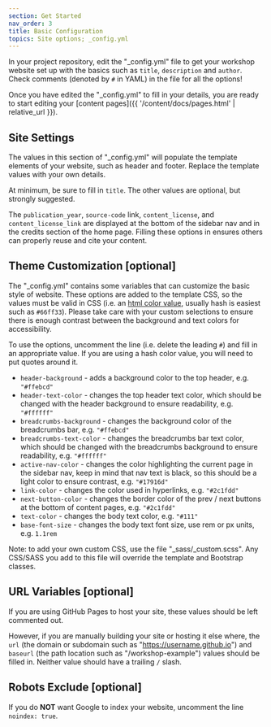 ```yaml
---
section: Get Started
nav_order: 3
title: Basic Configuration
topics: Site options; _config.yml
---
```


In your project repository, edit the "_config.yml" file to get your workshop website set up with the basics such as `title`, `description` and `author`.
Check comments (denoted by `#` in YAML) in the file for all the options!

Once you have edited the "_config.yml" to fill in your details, you are ready to start editing your [content pages]({{ '/content/docs/pages.html' | relative_url }}).

## Site Settings

The values in this section of "_config.yml" will populate the template elements of your website, such as header and footer.
Replace the template values with your own details.

At minimum, be sure to fill in `title`.
The other values are optional, but strongly suggested.

The `publication_year`, `source-code` link, `content_license`, and `content_license_link` are displayed at the bottom of the sidebar nav and in the credits section of the home page. 
Filling these options in ensures others can properly reuse and cite your content.

## Theme Customization [optional]

The "_config.yml" contains some variables that can customize the basic style of website.
These options are added to the template CSS, so the values must be valid in CSS (i.e. an [html color value](https://www.w3schools.com/colors/colors_picker.asp), usually hash is easiest such as `#66ff33`).
Please take care with your custom selections to ensure there is enough contrast between the background and text colors for accessibility.

To use the options, uncomment the line (i.e. delete the leading `#`) and fill in an appropriate value.
If you are using a hash color value, you will need to put quotes around it.

- `header-background` - adds a background color to the top header, e.g. `"#ffebcd"`
- `header-text-color` - changes the top header text color, which should be changed with the header background to ensure readability, e.g. `"#ffffff"`
- `breadcrumbs-background` - changes the background color of the breadcrumbs bar, e.g. `"#ffebcd"`
- `breadcrumbs-text-color` - changes the breadcrumbs bar text color, which should be changed with the breadcrumbs background to ensure readability, e.g. `"#ffffff"`
- `active-nav-color` - changes the color highlighting the current page in the sidebar nav, keep in mind that nav text is black, so this should be a light color to ensure contrast, e.g. `"#17916d"`
- `link-color` - changes the color used in hyperlinks, e.g. `"#2c1fdd"`
- `next-button-color` - changes the border color of the prev / next buttons at the bottom of content pages, e.g. `"#2c1fdd"`
- `text-color` - changes the body text color, e.g. `"#111"`
- `base-font-size` - changes the body text font size, use rem or px units, e.g. `1.1rem`

Note: to add your own custom CSS, use the file "_sass/_custom.scss".
Any CSS/SASS you add to this file will override the template and Bootstrap classes.

## URL Variables [optional]

If you are using GitHub Pages to host your site, these values should be left commented out.

However, if you are manually building your site or hosting it else where, the `url` (the domain or subdomain such as "https://username.github.io") and `baseurl` (the path location such as "/workshop-example") values should be filled in.
Neither value should have a trailing `/` slash.

## Robots Exclude [optional]

If you do **NOT** want Google to index your website, uncomment the line `noindex: true`.
